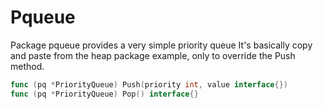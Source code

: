 # Pqueue

Package pqueue provides a very simple priority queue
It's basically copy and paste from the heap package example, only to override the Push method.

```go
func (pq *PriorityQueue) Push(priority int, value interface{})
func (pq *PriorityQueue) Pop() interface{}
```